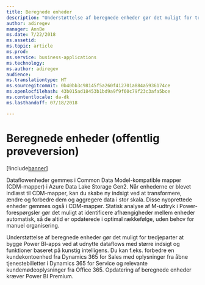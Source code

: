 ```yaml
---
title: Beregnede enheder
description: "Understøttelse af beregnede enheder gør det muligt for tredjeparter at bygge Power BI-apps ved at udnytte dataflows med større indsigt og funktioner baseret på kunstig intelligens."
author: adiregev
manager: AnnBe
ms.date: 7/22/2018
ms.assetid: 
ms.topic: article
ms.prod: 
ms.service: business-applications
ms.technology: 
ms.author: adiregev
audience: 
ms.translationtype: HT
ms.sourcegitcommit: 0b40bb3c98145f5a260f412701a884a5936174ce
ms.openlocfilehash: 43b015ad18453b1bd9a9f9f60c79f23c3afa5bce
ms.contentlocale: da-dk
ms.lasthandoff: 07/18/2018

---
```

# <a name="computed-entities-public-preview"></a>Beregnede enheder (offentlig prøveversion)  

[!include[banner](../../../includes/banner.md)]

Dataflowenheder gemmes i Common Data Model-kompatible mapper (CDM-mapper) i Azure Data Lake Storage Gen2. Når enhederne er blevet indlæst til CDM-mapper, kan du skabe ny indsigt ved at transformere, ændre og forbedre dem og aggregere data i stor skala. Disse nyoprettede enheder gemmes også i CDM-mapper. Statisk analyse af M-udtryk i Power-forespørgsler gør det muligt at identificere afhængigheder mellem enheder automatisk, så de altid er opdaterede i optimal rækkefølge, uden behov for manuel organisering. 

Understøttelse af beregnede enheder gør det muligt for tredjeparter at bygge Power BI-apps ved at udnytte dataflows med større indsigt og funktioner baseret på kunstig intelligens. Du kan f.eks. forbedre en kundekontoenhed fra Dynamics 365 for Sales med oplysninger fra åbne tjenestebilletter i Dynamics 365 for Service og relevante kundemødeoplysninger fra Office 365.
Opdatering af beregnede enheder kræver Power BI Premium. 

